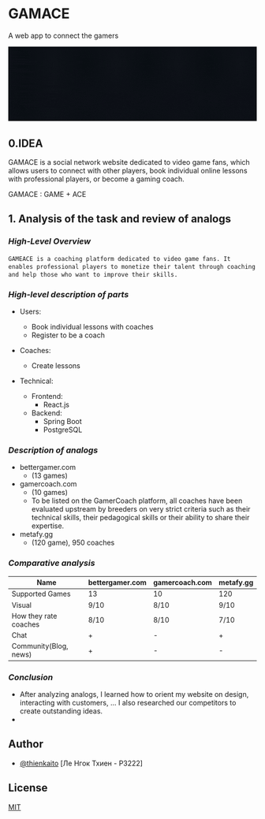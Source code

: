 
# GAMACE

A web app to connect the gamers


![Logo](https://github.com/kaitouz/ESportNetwork/blob/main/Image/logo.gif)



## 0.IDEA
GAMACE is a social network website dedicated to video game fans, 
which allows users to connect with other players, 
book individual online lessons with professional players, or become a gaming coach.

GAMACE : GAME + ACE

## 1. Analysis of the task and review of analogs

### *High-Level Overview*

    GAMEACE is a coaching platform dedicated to video game fans. It enables professional players to monetize their talent through coaching and help those who want to improve their skills. 


### *High-level description of parts*

* Users:
  * Book individual lessons with coaches
  * Register to be a coach
* Coaches:
  * Create lessons

* Technical:
  * Frontend:
    * React.js
  * Backend:
    * Spring Boot
    * PostgreSQL
### *Description of analogs*

* bettergamer.com
  * (13 games)
* gamercoach.com
  *  (10 games)
  *  To be listed on the GamerCoach platform, 
all coaches have been evaluated upstream by breeders 
on very strict criteria such as their technical skills, their 
pedagogical skills or their ability to share their expertise.
* metafy.gg
  * (120 game), 950 coaches

    
### *Comparative analysis*

| Name                  | bettergamer.com | gamercoach.com | metafy.gg |
|-----------------------|-----------------|----------------|-----------|
| Supported Games       | 13                 | 10                | 120       |
| Visual                | 9/10               | 8/10              | 9/10      |
| How they rate coaches | 8/10               | 8/10              | 7/10      |
| Chat                  | +                  | -                 | +         |
| Community(Blog, news) | +                  | -                 | -         |


### *Conclusion*
* After analyzing analogs, I learned how to orient my website on
  design, interacting with customers, ... I also researched our competitors
  to create outstanding ideas.
* 

## Author

- [@thienkaito](https://www.github.com/thienkaito) [Ле Нгок Тхиен - P3222]

## License

[MIT](https://choosealicense.com/licenses/mit/)